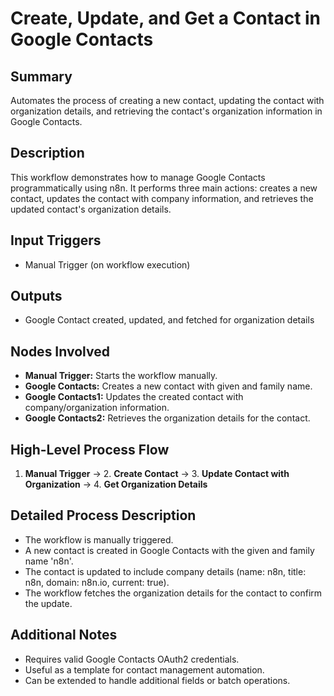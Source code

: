# Create, Update, and Get a Contact in Google Contacts

## Summary
Automates the process of creating a new contact, updating the contact with organization details, and retrieving the contact's organization information in Google Contacts.

## Description
This workflow demonstrates how to manage Google Contacts programmatically using n8n. It performs three main actions: creates a new contact, updates the contact with company information, and retrieves the updated contact's organization details.

## Input Triggers
- Manual Trigger (on workflow execution)

## Outputs
- Google Contact created, updated, and fetched for organization details

## Nodes Involved
- **Manual Trigger:** Starts the workflow manually.
- **Google Contacts:** Creates a new contact with given and family name.
- **Google Contacts1:** Updates the created contact with company/organization information.
- **Google Contacts2:** Retrieves the organization details for the contact.

## High-Level Process Flow
1. **Manual Trigger** → 2. **Create Contact** → 3. **Update Contact with Organization** → 4. **Get Organization Details**

## Detailed Process Description
- The workflow is manually triggered.
- A new contact is created in Google Contacts with the given and family name 'n8n'.
- The contact is updated to include company details (name: n8n, title: n8n, domain: n8n.io, current: true).
- The workflow fetches the organization details for the contact to confirm the update.

## Additional Notes
- Requires valid Google Contacts OAuth2 credentials.
- Useful as a template for contact management automation.
- Can be extended to handle additional fields or batch operations.
